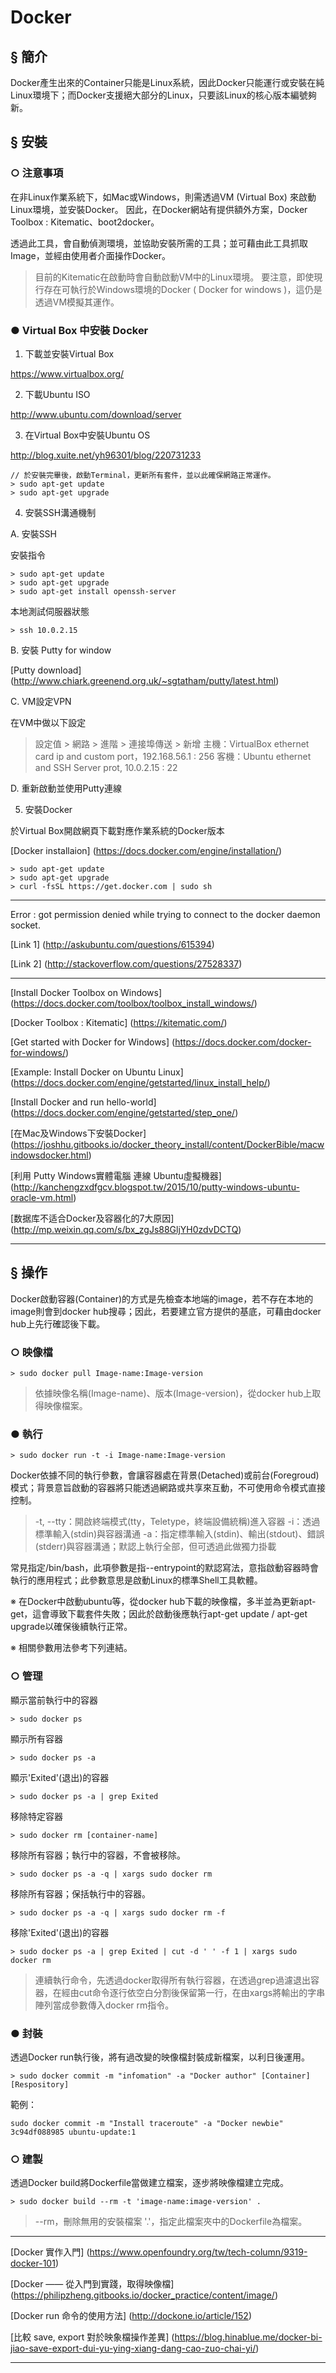 ﻿# Docker 

## § 簡介

Docker產生出來的Container只能是Linux系統，因此Docker只能運行或安裝在純Linux環境下；而Docker支援絕大部分的Linux，只要該Linux的核心版本編號夠新。

## § 安裝

### ○ 注意事項
在非Linux作業系統下，如Mac或Windows，則需透過VM (Virtual Box) 來啟動Linux環境，並安裝Docker。
因此，在Docker網站有提供額外方案，Docker Toolbox : Kitematic、boot2docker。

透過此工具，會自動偵測環境，並協助安裝所需的工具；並可藉由此工具抓取Image，並經由使用者介面操作Docker。
> 目前的Kitematic在啟動時會自動啟動VM中的Linux環境。
> 要注意，即使現行存在可執行於Windows環境的Docker ( Docker for windows )，這仍是透過VM模擬其運作。

### ● Virtual Box 中安裝 Docker

1. 下載並安裝Virtual Box

https://www.virtualbox.org/

2. 下載Ubuntu ISO

http://www.ubuntu.com/download/server

3. 在Virtual Box中安裝Ubuntu OS

http://blog.xuite.net/yh96301/blog/220731233

```
// 於安裝完畢後，啟動Terminal，更新所有套件，並以此確保網路正常運作。
> sudo apt-get update
> sudo apt-get upgrade
```
4. 安裝SSH溝通機制

A. 安裝SSH

安裝指令
```
> sudo apt-get update
> sudo apt-get upgrade
> sudo apt-get install openssh-server
```
本地測試伺服器狀態
```
> ssh 10.0.2.15 
```

B. 安裝 Putty for window

[Putty download] (http://www.chiark.greenend.org.uk/~sgtatham/putty/latest.html)

C. VM設定VPN

在VM中做以下設定
> 設定值 > 網路 > 進階 > 連接埠傳送 > 新增
> 主機：VirtualBox ethernet card ip and custom port，192.168.56.1 : 256
> 客機：Ubuntu ethernet and SSH Server prot, 10.0.2.15 : 22

D. 重新啟動並使用Putty連線

5. 安裝Docker

於Virtual Box開啟網頁下載對應作業系統的Docker版本

[Docker installaion] (https://docs.docker.com/engine/installation/)

```
> sudo apt-get update
> sudo apt-get upgrade
> curl -fsSL https://get.docker.com | sudo sh
```

-----
Error : got permission denied while trying to connect to the docker daemon socket.

[Link 1] (http://askubuntu.com/questions/615394)

[Link 2] (http://stackoverflow.com/questions/27528337)

-----
[Install Docker Toolbox on Windows] (https://docs.docker.com/toolbox/toolbox_install_windows/)

[Docker Toolbox : Kitematic] (https://kitematic.com/)

[Get started with Docker for Windows] (https://docs.docker.com/docker-for-windows/)

[Example: Install Docker on Ubuntu Linux] (https://docs.docker.com/engine/getstarted/linux_install_help/)

[Install Docker and run hello-world] (https://docs.docker.com/engine/getstarted/step_one/)

[在Mac及Windows下安裝Docker] (https://joshhu.gitbooks.io/docker_theory_install/content/DockerBible/macwindowsdocker.html)

[利用 Putty Windows實體電腦 連線 Ubuntu虛擬機器] (http://kanchengzxdfgcv.blogspot.tw/2015/10/putty-windows-ubuntu-oracle-vm.html)

[数据库不适合Docker及容器化的7大原因] (http://mp.weixin.qq.com/s/bx_zgJs88GljYH0zdvDCTQ)

-----

## § 操作

Docker啟動容器(Container)的方式是先檢查本地端的image，若不存在本地的image則會到docker hub搜尋；因此，若要建立官方提供的基底，可藉由docker hub上先行確認後下載。

### ○ 映像檔 
```
> sudo docker pull Image-name:Image-version
```
> 依據映像名稱(Image-name)、版本(Image-version)，從docker hub上取得映像檔案。

### ● 執行
```
> sudo docker run -t -i Image-name:Image-version 
```
Docker依據不同的執行參數，會讓容器處在背景(Detached)或前台(Foregroud)模式；背景意旨啟動的容器將只能透過網路或共享來互動，不可使用命令模式直接控制。

> -t, --tty：開啟終端模式(tty，Teletype，終端設備統稱)進入容器
> -i：透過標準輸入(stdin)與容器溝通
> -a：指定標準輸入(stdin)、輸出(stdout)、錯誤(stderr)與容器溝通；默認上執行全部，但可透過此做獨力掛載

常見指定/bin/bash，此項參數是指--entrypoint的默認寫法，意指啟動容器時會執行的應用程式；此參數意思是啟動Linux的標準Shell工具軟體。

※ 在Docker中啟動ubuntu等，從docker hub下載的映像檔，多半並為更新apt-get，這會導致下載套件失敗；因此於啟動後應執行apt-get update / apt-get upgrade以確保後續執行正常。

※ 相關參數用法參考下列連結。

### ○ 管理

顯示當前執行中的容器
```
> sudo docker ps
```

顯示所有容器
```
> sudo docker ps -a
```

顯示'Exited'(退出)的容器
```
> sudo docker ps -a | grep Exited
```
移除特定容器
```
> sudo docker rm [container-name]
```

移除所有容器；執行中的容器，不會被移除。
```
> sudo docker ps -a -q | xargs sudo docker rm 
```

移除所有容器；保括執行中的容器。
```
> sudo docker ps -a -q | xargs sudo docker rm -f
```

移除'Exited'(退出)的容器
```
> sudo docker ps -a | grep Exited | cut -d ' ' -f 1 | xargs sudo docker rm
```
> 連續執行命令，先透過docker取得所有執行容器，在透過grep過濾退出容器，在經由cut命令逐行依空白分割後保留第一行，在由xargs將輸出的字串陣列當成參數傳入docker rm指令。

### ● 封裝

透過Docker run執行後，將有過改變的映像檔封裝成新檔案，以利日後運用。
```
> sudo docker commit -m "infomation" -a "Docker author" [Container] [Respository]
```

範例：
```
sudo docker commit -m "Install traceroute" -a "Docker newbie" 3c94df088985 ubuntu-update:1
```

### ○ 建製

透過Docker build將Dockerfile當做建立檔案，逐步將映像檔建立完成。
```
> sudo docker build --rm -t 'image-name:image-version' .
```

> --rm，刪除無用的安裝檔案
> '.'，指定此檔案夾中的Dockerfile為檔案。

-----
[Docker 實作入門] (https://www.openfoundry.org/tw/tech-column/9319-docker-101)

[Docker —— 從入門到實踐，取得映像檔] (https://philipzheng.gitbooks.io/docker_practice/content/image/)

[Docker run 命令的使用方法] (http://dockone.io/article/152)

[比較 save, export 對於映象檔操作差異] (https://blog.hinablue.me/docker-bi-jiao-save-export-dui-yu-ying-xiang-dang-cao-zuo-chai-yi/)

-----
